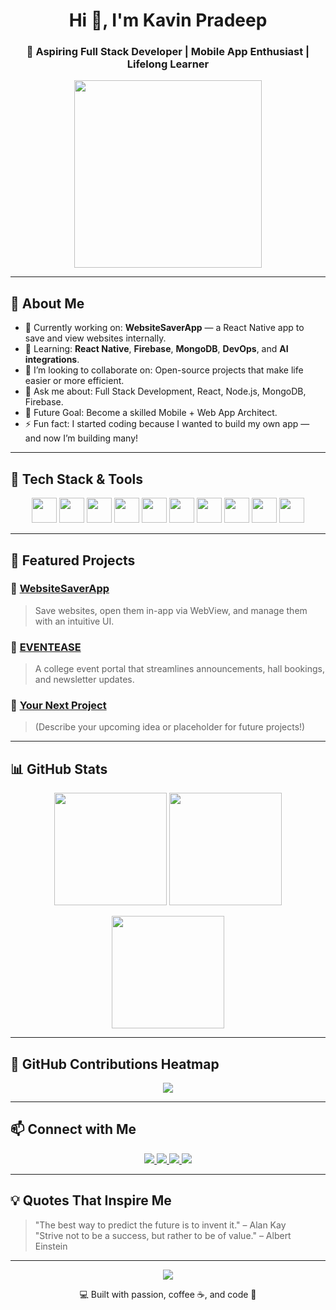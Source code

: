 <h1 align="center">Hi 👋, I'm Kavin Pradeep</h1>
<h3 align="center">🚀 Aspiring Full Stack Developer | Mobile App Enthusiast | Lifelong Learner</h3>

<p align="center">
  <img src="https://media.giphy.com/media/L1R1tvI9svkIWwpVYr/giphy.gif" width="300"/>
</p>

---

## 📌 About Me

- 🔭 Currently working on: **WebsiteSaverApp** — a React Native app to save and view websites internally.
- 🌱 Learning: **React Native**, **Firebase**, **MongoDB**, **DevOps**, and **AI integrations**.
- 👯 I’m looking to collaborate on: Open-source projects that make life easier or more efficient.
- 💬 Ask me about: Full Stack Development, React, Node.js, MongoDB, Firebase.
- 🧠 Future Goal: Become a skilled Mobile + Web App Architect.
- ⚡ Fun fact: I started coding because I wanted to build my own app — and now I’m building many!

---

## 🧰 Tech Stack & Tools

<p align="center">
  <img src="https://cdn.jsdelivr.net/gh/devicons/devicon/icons/react/react-original.svg" width="40" />
  <img src="https://cdn.jsdelivr.net/gh/devicons/devicon/icons/javascript/javascript-original.svg" width="40" />
  <img src="https://cdn.jsdelivr.net/gh/devicons/devicon/icons/nodejs/nodejs-original.svg" width="40" />
  <img src="https://cdn.jsdelivr.net/gh/devicons/devicon/icons/html5/html5-original.svg" width="40" />
  <img src="https://cdn.jsdelivr.net/gh/devicons/devicon/icons/css3/css3-original.svg" width="40" />
  <img src="https://cdn.jsdelivr.net/gh/devicons/devicon/icons/mongodb/mongodb-original.svg" width="40" />
  <img src="https://cdn.jsdelivr.net/gh/devicons/devicon/icons/firebase/firebase-plain.svg" width="40" />
  <img src="https://cdn.jsdelivr.net/gh/devicons/devicon/icons/git/git-original.svg" width="40" />
  <img src="https://cdn.jsdelivr.net/gh/devicons/devicon/icons/github/github-original.svg" width="40" />
  <img src="https://cdn.jsdelivr.net/gh/devicons/devicon/icons/vscode/vscode-original.svg" width="40" />
</p>

---

## 🚀 Featured Projects

### 🔖 [WebsiteSaverApp](https://github.com/kavinpradheep/WebsiteSaverApp)
> Save websites, open them in-app via WebView, and manage them with an intuitive UI.

### 🏫 [EVENTEASE](https://github.com/kavinpradheep/EVENTEASE)
> A college event portal that streamlines announcements, hall bookings, and newsletter updates.

### 📱 [Your Next Project](#)
> (Describe your upcoming idea or placeholder for future projects!)

---

## 📊 GitHub Stats

<p align="center">
  <img src="https://github-readme-stats.vercel.app/api?username=kavinpradheep&show_icons=true&theme=radical" height="180" />
  <img src="https://github-readme-stats.vercel.app/api/top-langs/?username=kavinpradheep&layout=compact&theme=radical" height="180" />
</p>

<p align="center">
  <img src="https://github-readme-streak-stats.herokuapp.com/?user=kavinpradheep&theme=radical" height="180" />
</p>

---

## 🧩 GitHub Contributions Heatmap

<p align="center">
  <img src="https://github-readme-activity-graph.cyclic.app/graph?username=kavinpradheep&theme=tokyo-night" />
</p>

---

## 📫 Connect with Me

<p align="center">
  <a href="mailto:kavinpradeep@email.com">
    <img src="https://img.shields.io/badge/-Gmail-D14836?style=for-the-badge&logo=gmail&logoColor=white" />
  </a>
  <a href="https://linkedin.com/in/yourlinkedin" target="_blank">
    <img src="https://img.shields.io/badge/-LinkedIn-blue?style=for-the-badge&logo=linkedin&logoColor=white" />
  </a>
  <a href="https://twitter.com/yourtwitter" target="_blank">
    <img src="https://img.shields.io/badge/-Twitter-1DA1F2?style=for-the-badge&logo=twitter&logoColor=white" />
  </a>
  <a href="https://github.com/kavinpradheep" target="_blank">
    <img src="https://img.shields.io/badge/-GitHub-black?style=for-the-badge&logo=github&logoColor=white" />
  </a>
</p>

---

## 💡 Quotes That Inspire Me

> "The best way to predict the future is to invent it." – Alan Kay  
> "Strive not to be a success, but rather to be of value." – Albert Einstein

---

<p align="center">
  <img src="https://readme-typing-svg.herokuapp.com/?lines=Keep+Building+%F0%9F%9B%A0%EF%B8%8F;Keep+Learning+%F0%9F%93%9A;Keep+Growing+%F0%9F%8C%B1&center=true&width=380&height=45">
</p>

<p align="center">💻 Built with passion, coffee ☕, and code 💖</p>
